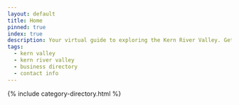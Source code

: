 ```yaml
---
layout: default
title: Home
pinned: true
index: true
description: Your virtual guide to exploring the Kern River Valley. Get the knowledge of locals at your fingertips!
tags:
  - kern valley
  - kern river valley
  - business directory
  - contact info
---
```

{% include category-directory.html %}
